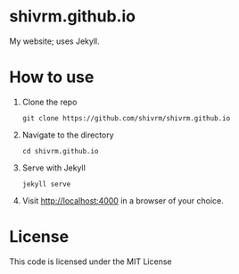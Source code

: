 # shivrm.github.io

My website; uses Jekyll.

# How to use

1. Clone the repo
	```
	git clone https://github.com/shivrm/shivrm.github.io
	```

2. Navigate to the directory
	```
	cd shivrm.github.io
	```

3. Serve with Jekyll
	```
	jekyll serve
	```

4. Visit [http://localhost:4000](http://localhost:4000) in a browser of your choice.

# License
This code is licensed under the MIT License

